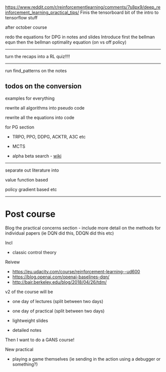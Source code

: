 
https://www.reddit.com/r/reinforcementlearning/comments/7s8px9/deep_reinforcement_learning_practical_tips/
Finis the tensorboard bit of the intro to tensorflow stuff

after october course

redo the equations for DPG in notes and slides
Introduce first the bellman equn then the bellman optimality equation (on vs off policy)

---

turn the recaps into a RL quiz!!!!

---

run find_patterns on the notes

## todos on the conversion

examples for everything

rewrite all algorithms into pseudo code

rewrite all the equations into code

for PG section

- TRPO, PPO, DDPG, ACKTR, A3C etc

- MCTS 
- alpha beta search - [wiki](https://en.wikipedia.org/wiki/Alpha%E2%80%93beta_pruning)

---

separate out literature into

value function based

policy gradient based etc

---


# Post course

Blog the practical concerns section - include more detail on the methods for individual papers (ie DQN did this, DDQN did this etc)

Incl
- classic control theory

Reivew
- https://eu.udacity.com/course/reinforcement-learning--ud600
- https://blog.openai.com/openai-baselines-dqn/
- http://bair.berkeley.edu/blog/2018/04/26/tdm/

v2 of the course will be
- one day of lectures (split between two days)
- one day of practical (split between two days)

- lightweight slides
- detailed notes

Then I want to do a GANS course!

New practical
- playing a game themselves (ie sending in the action using a debugger or something?)
